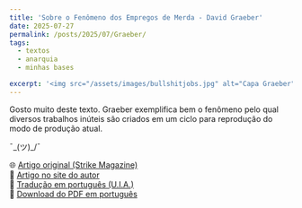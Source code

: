 ```yaml
---
title: 'Sobre o Fenômeno dos Empregos de Merda - David Graeber'
date: 2025-07-27
permalink: /posts/2025/07/Graeber/
tags:
  - textos
  - anarquia
  - minhas bases

excerpt: '<img src="/assets/images/bullshitjobs.jpg" alt="Capa Graeber"><br>David Graeber analisa como empregos sem propósito real se tornaram parte essencial da reprodução do sistema econômico atual.'
---
```



Gosto muito deste texto. Graeber exemplifica bem o fenômeno pelo qual diversos trabalhos inúteis são criados em um ciclo para reprodução do modo de produção atual.


¯\_(ツ)_/¯


🌐 [Artigo original (Strike Magazine)](https://strikemag.org/bullshit-jobs/)  
🔗 [Artigo no site do autor](https://davidgraeber.org/articles/on-the-phenomenon-of-bullshit-jobs-a-work-rant/)  
📘 [Tradução em português (U.I.A.)](https://umaincertaantropologia.org/2014/01/15/david-graeber-sobre-o-fenomeno-dos-empregos-de-merda/)  
📄 [Download do PDF em português](/assets/pdfs/graeber_empregos_de_merda.pdf.pdf)